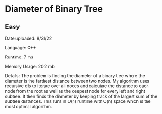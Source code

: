 
# Diameter of Binary Tree

## Easy

Date uploaded: 8/31/22

Language: C++

Runtime: 7 ms

Memory Usage: 20.2 mb

Details: The problem is finding the diameter of a binary tree where the diameter is the farthest distance between two nodes. My algorithm uses recursive dfs to iterate over all nodes and calculate the distance to each node from the root as well as the deepest node for every left and right subtree. It then finds the diameter by keeping track of the largest sum of the subtree distances. This runs in O(n) runtime with O(n) space which is the most optimal algorithm.
